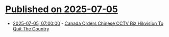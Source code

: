 # [Published on 2025-07-05](index.md)

* [2025-07-05, 07:00:00](https://soylentnews.org/article.pl?sid=25/07/03/0247205&from=rss) - [Canada Orders Chinese CCTV Biz Hikvision To Quit The Country](https://soylentnews.org/article.pl?sid=25/07/03/0247205&from=rss)
